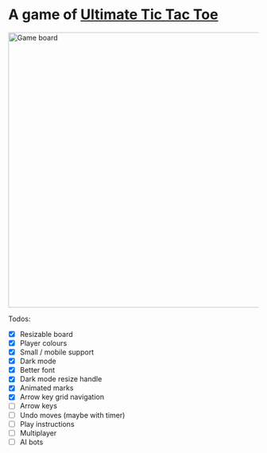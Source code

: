 # A game of [Ultimate Tic Tac Toe](https://mathwithbaddrawings.com/2013/06/16/ultimate-tic-tac-toe/)

<img width="554" alt="Game board" src="https://user-images.githubusercontent.com/1286001/126052064-4dd1deb6-4ae4-4db8-98f4-c3f74f00d5fd.png">

Todos:

- [x] Resizable board
- [x] Player colours
- [x] Small / mobile support
- [x] Dark mode
- [x] Better font
- [x] Dark mode resize handle
- [x] Animated marks
- [x] Arrow key grid navigation
- [ ] Arrow keys
- [ ] Undo moves (maybe with timer)
- [ ] Play instructions
- [ ] Multiplayer
- [ ] AI bots
